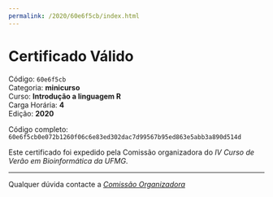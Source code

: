 ```yaml
---
permalink: /2020/60e6f5cb/index.html
---
```


# Certificado Válido

Código: `60e6f5cb`<br>
Categoria: **minicurso**<br>
Curso: **Introdução a linguagem R**<br>
Carga Horária: **4**<br>
Edição: **2020**<br>


Código completo: `60e6f5cb0e072b1260f06c6e83ed302dac7d99567b95ed863e5abb3a890d514d`


Este certificado foi expedido pela Comissão organizadora do *IV Curso de Verão em Bioinformática da UFMG*.

----

Qualquer dúvida contacte a [_Comissão Organizadora_](<mailto:cursobioinfoufmg@gmail.com$subject=[Certificados]>)

